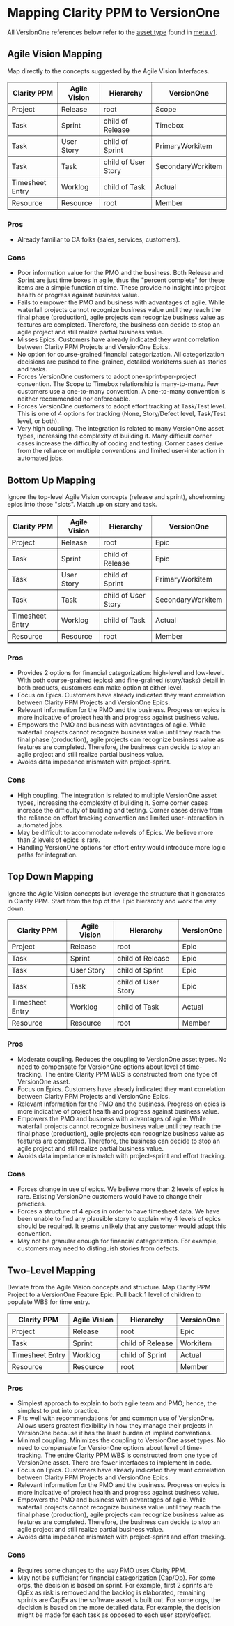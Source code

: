 # Mapping Clarity PPM to VersionOne

All VersionOne references below refer to the [asset type](https://community.versionone.com/Developers/Developer-Library/Concepts/Asset_Type) found in [meta.v1](https://community.versionone.com/Developers/Developer-Library/Documentation/API/Endpoints/meta.v1).

## Agile Vision Mapping

Map directly to the concepts suggested by the Agile Vision Interfaces.

<table border="1" width="100%">
	<tr>
		<th>Clarity PPM</th>
		<th>Agile Vision</th>
		<th>Hierarchy</th>
		<th>VersionOne</th>
	</tr>
	<tr>
		<td>Project</td>
		<td>Release</td>
		<td>root</td>
		<td>Scope</td>
	</tr>
	<tr>
		<td>Task</td>
		<td>Sprint</td>
		<td>child of Release</td>
		<td>Timebox</td>
	</tr>
	<tr>
		<td>Task</td>
		<td>User Story</td>
		<td>child of Sprint</td>
		<td>PrimaryWorkitem</td>
	</tr>
	<tr>
		<td>Task</td>
		<td>Task</td>
		<td>child of User Story</td>
		<td>SecondaryWorkitem</td>
	</tr>
	<tr>
		<td>Timesheet Entry</td>
		<td>Worklog</td>
		<td>child of Task</td>
		<td>Actual</td>
	</tr>
	<tr>
		<td>Resource</td>
		<td>Resource</td>
		<td>root</td>
		<td>Member</td>
	</tr>
</table>

### Pros

* Already familiar to CA folks (sales, services, customers).

### Cons

* Poor information value for the PMO and the business. Both Release and Sprint are just time boxes in agile, thus the "percent complete" for these items are a simple function of time. These provide no insight into project health or progress against business value.
* Fails to empower the PMO and business with advantages of agile. While waterfall projects cannot recognize business value until they reach the final phase (production), agile projects can recognize business value as features are completed. Therefore, the business can decide to stop an agile project and still realize partial business value.
* Misses Epics. Customers have already indicated they want correlation between Clarity PPM Projects and VersionOne Epics.
* No option for course-grained financial categorization. All categorization decisions are pushed to fine-grained, detailed workitems such as stories and tasks.
* Forces VersionOne customers to adopt one-sprint-per-project convention. The Scope to Timebox relationship is many-to-many. Few customers use a one-to-many convention. A one-to-many convention is neither recommended nor enforceable.
* Forces VersionOne customers to adopt effort tracking at Task/Test level. This is one of 4 options for tracking (None, Story/Defect level, Task/Test level, or both).
* Very high coupling. The integration is related to many VersionOne asset types, increasing the complexity of building it. Many difficult corner cases increase the difficulty of coding and testing. Corner cases derive from the reliance on multiple conventions and limited user-interaction in automated jobs.

## Bottom Up Mapping

Ignore the top-level Agile Vision concepts (release and sprint), shoehorning epics into those "slots". Match up on story and task.

<table border="1" width="100%">
	<tr>
		<th>Clarity PPM</th>
		<th>Agile Vision</th>
		<th>Hierarchy</th>
		<th>VersionOne</th>
	</tr>
	<tr>
		<td>Project</td>
		<td>Release</td>
		<td>root</td>
		<td>Epic</td>
	</tr>
	<tr>
		<td>Task</td>
		<td>Sprint</td>
		<td>child of Release</td>
		<td>Epic</td>
	</tr>
	<tr>
		<td>Task</td>
		<td>User Story</td>
		<td>child of Sprint</td>
		<td>PrimaryWorkitem</td>
	</tr>
	<tr>
		<td>Task</td>
		<td>Task</td>
		<td>child of User Story</td>
		<td>SecondaryWorkitem</td>
	</tr>
	<tr>
		<td>Timesheet Entry</td>
		<td>Worklog</td>
		<td>child of Task</td>
		<td>Actual</td>
	</tr>
	<tr>
		<td>Resource</td>
		<td>Resource</td>
		<td>root</td>
		<td>Member</td>
	</tr>
</table>

### Pros

* Provides 2 options for financial categorization: high-level and low-level. With both course-grained (epics) and fine-grained (story/tasks) detail in both products, customers can make option at either level.
* Focus on Epics. Customers have already indicated they want correlation between Clarity PPM Projects and VersionOne Epics.
* Relevant information for the PMO and the business. Progress on epics is more indicative of project health and progress against business value.
* Empowers the PMO and business with advantages of agile. While waterfall projects cannot recognize business value until they reach the final phase (production), agile projects can recognize business value as features are completed. Therefore, the business can decide to stop an agile project and still realize partial business value.
* Avoids data impedance mismatch with project-sprint.

### Cons

* High coupling. The integration is related to multiple VersionOne asset types, increasing the complexity of building it. Some corner cases increase the difficulty of building and testing. Corner cases derive from the reliance on effort tracking convention and limited user-interaction in automated jobs.
* May be difficult to accommodate n-levels of Epics. We believe more than 2 levels of epics is rare.
* Handling VersionOne options for effort entry would introduce more logic paths for integration.

## Top Down Mapping

Ignore the Agile Vision concepts but leverage the structure that it generates in Clarity PPM. Start from the top of the Epic hierarchy and work the way down.

<table border="1" width="100%">
	<tr>
		<th>Clarity PPM</th>
		<th>Agile Vision</th>
		<th>Hierarchy</th>
		<th>VersionOne</th>
	</tr>
	<tr>
		<td>Project</td>
		<td>Release</td>
		<td>root</td>
		<td>Epic</td>
	</tr>
	<tr>
		<td>Task</td>
		<td>Sprint</td>
		<td>child of Release</td>
		<td>Epic</td>
	</tr>
	<tr>
		<td>Task</td>
		<td>User Story</td>
		<td>child of Sprint</td>
		<td>Epic</td>
	</tr>
	<tr>
		<td>Task</td>
		<td>Task</td>
		<td>child of User Story</td>
		<td>Epic</td>
	</tr>
	<tr>
		<td>Timesheet Entry</td>
		<td>Worklog</td>
		<td>child of Task</td>
		<td>Actual</td>
	</tr>
	<tr>
		<td>Resource</td>
		<td>Resource</td>
		<td>root</td>
		<td>Member</td>
	</tr>
</table>

### Pros

* Moderate coupling. Reduces the coupling to VersionOne asset types.
No need to compensate for VersionOne options about level of time-tracking. The entire Clarity PPM WBS is constructed from one type of VersionOne asset.
* Focus on Epics. Customers have already indicated they want correlation between Clarity PPM Projects and VersionOne Epics.
* Relevant information for the PMO and the business. Progress on epics is more indicative of project health and progress against business value.
* Empowers the PMO and business with advantages of agile. While waterfall projects cannot recognize business value until they reach the final phase (production), agile projects can recognize business value as features are completed. Therefore, the business can decide to stop an agile project and still realize partial business value.
* Avoids data impedance mismatch with project-sprint and effort tracking.

### Cons

* Forces change in use of epics. We believe more than 2 levels of epics is rare. Existing VersionOne customers would have to change their practices.
* Forces a structure of 4 epics in order to have timesheet data. We have been unable to find any plausible story to explain why 4 levels of epics should be required. It seems unlikely that any customer would adopt this convention.
* May not be granular enough for financial categorization. For example, customers may need to distinguish stories from defects.

## Two-Level Mapping

Deviate from the Agile Vision concepts and structure. Map Clarity PPM Project to a VersionOne Feature Epic. Pull back 1 level of children to populate WBS for time entry.

<table border="1" width="100%">
	<tr>
		<th>Clarity PPM</th>
		<th>Agile Vision</th>
		<th>Hierarchy</th>
		<th>VersionOne</th>
	</tr>
	<tr>
		<td>Project</td>
		<td>Release</td>
		<td>root</td>
		<td>Epic</td>
	</tr>
	<tr>
		<td>Task</td>
		<td>Sprint</td>
		<td>child of Release</td>
		<td>Workitem</td>
	</tr>
	<tr>
		<td>Timesheet Entry</td>
		<td>Worklog</td>
		<td>child of Sprint</td>
		<td>Actual</td>
	</tr>
	<tr>
		<td>Resource</td>
		<td>Resource</td>
		<td>root</td>
		<td>Member</td>
	</tr>
</table>

### Pros

* Simplest approach to explain to both agile team and PMO; hence, the simplest to put into practice.
* Fits well with recommendations for and common use of VersionOne. Allows users greatest flexibility in how they manage their projects in VersionOne because it has the least burden of implied conventions.
* Minimal coupling. Minimizes the coupling to VersionOne asset types.
No need to compensate for VersionOne options about level of time-tracking. The entire Clarity PPM WBS is constructed from one type of VersionOne asset. There are fewer interfaces to implement in code.
* Focus on Epics. Customers have already indicated they want correlation between Clarity PPM Projects and VersionOne Epics.
* Relevant information for the PMO and the business. Progress on epics is more indicative of project health and progress against business value.
* Empowers the PMO and business with advantages of agile. While waterfall projects cannot recognize business value until they reach the final phase (production), agile projects can recognize business value as features are completed. Therefore, the business can decide to stop an agile project and still realize partial business value.
* Avoids data impedance mismatch with project-sprint and effort tracking.

### Cons

* Requires some changes to the way PMO uses Clarity PPM.
* May not be sufficient for financial categorization (Cap/Op). For some orgs, the decision is based on sprint. For example, first 2 sprints are OpEx as risk is removed and the backlog is elaborated, remaining sprints are CapEx as the software asset is built out. For some orgs, the decision is based on the more detailed data. For example, the decision might be made for each task as opposed to each user story/defect.
